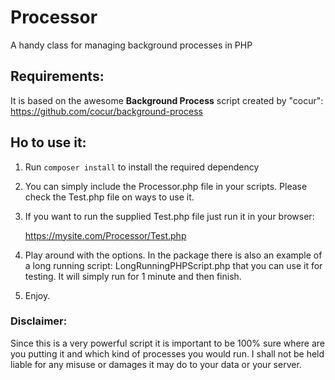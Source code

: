# Processor
A handy class for managing background processes in PHP

Requirements:
-------------
It is based on the awesome **Background Process** script created by "cocur": https://github.com/cocur/background-process

Ho to use it:
-------------

1. Run `composer install` to install the required dependency

2. You can simply include the Processor.php file in your scripts. Please check the Test.php file on ways to use it.
    
3. If you want to run the supplied Test.php file just run it in your browser: 
    
    https://mysite.com/Processor/Test.php
    
4. Play around with the options. In the package there is also an example of a long running script: LongRunningPHPScript.php that you can use it for testing. It will simply run for 1 minute and then finish.

5. Enjoy.

### Disclaimer:

Since this is a very powerful script it is important to be 100% sure where are you putting it and which kind of processes you would run. I shall not be held liable for any misuse or damages it may do to your data or your server.